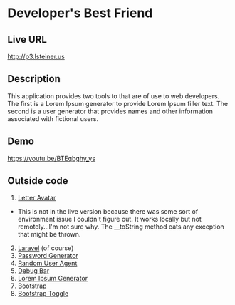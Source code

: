 # Developer's Best Friend
## Live URL
<http://p3.lsteiner.us>
## Description
This application provides two tools to that are of use to web developers. The first is a Lorem Ipsum generator to provide Lorem Ipsum filler text. The second is a user generator that provides names and other information associated with fictional users.
## Demo
<https://youtu.be/BTEqbghy_ys>
## Outside code
1. [Letter Avatar](https://packagist.org/packages/vjoao/letter-avatar)
  * This is not in the live version because there was some sort of environment issue I couldn't figure out. It works locally but not remotely...I'm not sure why. The __toString method eats any exception that might be thrown.
2. [Laravel](https://github.com/laravel) (of course)
3. [Password Generator](https://packagist.org/packages/hackzilla/password-generator)
4. [Random User Agent](https://packagist.org/packages/campo/random-user-agent)
5. [Debug Bar](https://github.com/barryvdh/laravel-debugbar)
6. [Lorem Ipsum Generator](https://packagist.org/packages/badcow/lorem-ipsum)
7. [Bootstrap](http://getbootstrap.com/)
8. [Bootstrap Toggle](http://www.bootstraptoggle.com/)